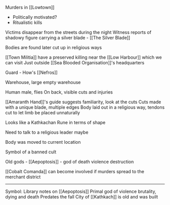 Murders in [[Lowtown]]
- Politically motivated? 
- Ritualistic kills

Victims disappear from the streets during the night
Witness reports of shadowy figure carrying a silver blade - [[The Silver Blade]]

Bodies are found later cut up in religious ways

[[Town Militia]] have a preserved killing near the [[Low Harbour]] which we can visit
	Just outside [[Sea Blooded Organisation]]'s headquarters

Guard - How's [[Nefros]]


Warehouse, large empty warehouse

Human male, flies
On back, visible cuts and injuries

[[Amaranth Hand]]'s guide suggests familiarity, look at the cuts
Cuts made with a unique blade, multiple edges
Body laid out in a religious way, tendons cut to let limb be placed unnaturally

Looks like a Kathkachan Rune in terms of shape

Need to talk to a religious leader maybe 

Body was moved to current location 

Symbol of a banned cult

Old gods - [[Aepoptosis]] - god of death violence destruction

[[Cobalt Comanda]] can become involved if murders spread to the merchant district


---

Symbol:
Library notes on [[Aepoptosis]] Primal god of violence brutality, dying and death
Predates the fall
City of [[Kathkach]] is old and was built 